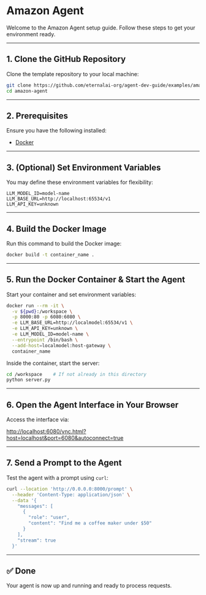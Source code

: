 # Amazon Agent

Welcome to the Amazon Agent setup guide. Follow these steps to get your environment ready.

---

## 1. Clone the GitHub Repository

Clone the template repository to your local machine:

```bash
git clone https://github.com/eternalai-org/agent-dev-guide/examples/amazon-agent
cd amazon-agent
````

---

## 2. Prerequisites

Ensure you have the following installed:

* [Docker](https://www.docker.com/)

---

## 3. (Optional) Set Environment Variables

You may define these environment variables for flexibility:

```env
LLM_MODEL_ID=model-name
LLM_BASE_URL=http://localhost:65534/v1
LLM_API_KEY=unknown
```

---

## 4. Build the Docker Image

Run this command to build the Docker image:

```bash
docker build -t container_name .
```

---

## 5. Run the Docker Container & Start the Agent

Start your container and set environment variables:

```bash
docker run --rm -it \
  -v ${pwd}:/workspace \
  -p 8000:80 -p 6080:6080 \
  -e LLM_BASE_URL=http://localmodel:65534/v1 \
  -e LLM_API_KEY=unknown \
  -e LLM_MODEL_ID=model-name \
  --entrypoint /bin/bash \
  --add-host=localmodel:host-gateway \
  container_name
```

Inside the container, start the server:

```bash
cd /workspace    # If not already in this directory
python server.py
```

---

## 6. Open the Agent Interface in Your Browser

Access the interface via:

[http://localhost:6080/vnc.html?host=localhost\&port=6080\&autoconnect=true](http://localhost:6080/vnc.html?host=localhost&port=6080&autoconnect=true)

---

## 7. Send a Prompt to the Agent

Test the agent with a prompt using `curl`:

```bash
curl --location 'http://0.0.0.0:8000/prompt' \
  --header 'Content-Type: application/json' \
  --data '{
    "messages": [
      {
        "role": "user",
        "content": "Find me a coffee maker under $50"
      }
    ],
    "stream": true
  }'
```

---

## ✅ Done

Your agent is now up and running and ready to process requests.